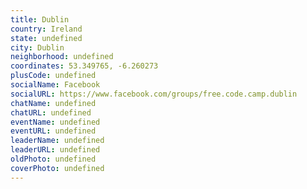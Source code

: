 ```yaml
---
title: Dublin
country: Ireland
state: undefined
city: Dublin
neighborhood: undefined
coordinates: 53.349765, -6.260273
plusCode: undefined
socialName: Facebook
socialURL: https://www.facebook.com/groups/free.code.camp.dublin
chatName: undefined
chatURL: undefined
eventName: undefined
eventURL: undefined
leaderName: undefined
leaderURL: undefined
oldPhoto: undefined
coverPhoto: undefined
---
```

